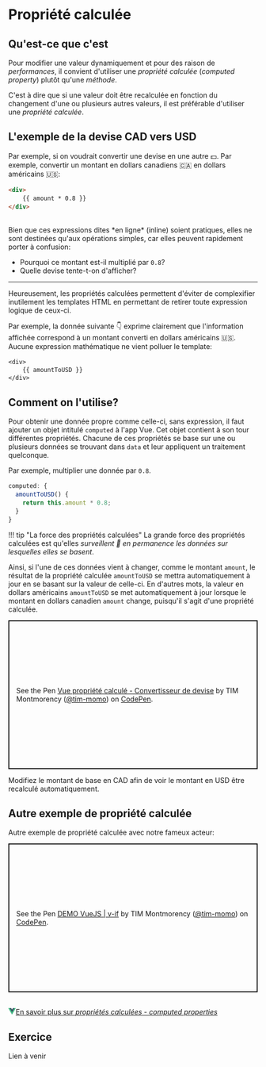# Propriété calculée

## Qu'est-ce que c'est

Pour modifier une valeur dynamiquement et pour des raison de *performances*, il convient d'utiliser une *propriété calculée* (*computed property*) plutôt qu'une *méthode*.

C'est à dire que si une valeur doit être recalculée en fonction du changement d'une ou plusieurs autres valeurs, il est préférable d'utiliser une *propriété calculée*.

## L'exemple de la devise CAD vers USD

<!-- https://www.udemy.com/course/vuejs-2-the-complete-guide/learn/lecture/21463196#overview  -->
 
Par exemple, si on voudrait convertir une devise en une autre 💵. Par exemple, convertir un montant en dollars canadiens 🇨🇦 en dollars américains 🇺🇸:

```html
<div>
    {{ amount * 0.8 }}
</div>
```

<br>
Bien que ces expressions dites *en ligne* (inline) soient pratiques, elles ne sont destinées qu'aux opérations simples, car elles peuvent rapidement porter à confusion:

- Pourquoi ce montant est-il multiplié par `0.8`?
- Quelle devise tente-t-on d'afficher?


<hr>

Heureusement, les propriétés calculées permettent d'éviter de complexifier inutilement les templates HTML en permettant de retirer toute expression logique de ceux-ci.

Par exemple, la donnée suivante 👇 exprime clairement que l'information affichée correspond à un montant converti en dollars américains 🇺🇸. Aucune expression mathématique ne vient polluer le template:

```
<div>
    {{ amountToUSD }}
</div>

```

## Comment on l'utilise?

Pour obtenir une donnée propre comme celle-ci, sans expression, il faut ajouter un objet intitulé `computed` à l'app Vue. Cet objet contient à son tour différentes propriétés. Chacune de ces propriétés se base sur une ou plusieurs données se trouvant dans `data` et leur appliquent un traitement quelconque.

Par exemple, multiplier une donnée par `0.8`.

```js
computed: {
  amountToUSD() {
    return this.amount * 0.8;
  }
}
```

!!! tip "La force des propriétés calculées"
    La grande force des propriétés calculées est qu'elles *surveillent 👀 en permanence les données sur lesquelles elles se basent*.

Ainsi, si l'une de ces données vient à changer, comme le montant `amount`, le résultat de la propriété calculée `amountToUSD` se mettra automatiquement à jour en se basant sur la valeur de celle-ci. En d'autres mots, la valeur en dollars américains `amountToUSD` se met automatiquement à jour lorsque le montant en dollars canadien `amount` change, puisqu'il s'agit d'une propriété calculée.


<p class="codepen" data-height="300" data-theme-id="light" data-default-tab="html,result" data-slug-hash="qBgKjVK" data-pen-title="Vue propriété calculé - Convertisseur de devise" data-user="tim-momo" style="height: 300px; box-sizing: border-box; display: flex; align-items: center; justify-content: center; border: 2px solid; margin: 1em 0; padding: 1em;">
  <span>See the Pen <a href="https://codepen.io/tim-momo/pen/qBgKjVK">
  Vue propriété calculé - Convertisseur de devise</a> by TIM Montmorency (<a href="https://codepen.io/tim-momo">@tim-momo</a>)
  on <a href="https://codepen.io">CodePen</a>.</span>
</p>

Modifiez le montant de base en CAD afin de voir le montant en USD être recalculé automatiquement.


## Autre exemple de propriété calculée

Autre exemple de propriété calculée avec notre fameux acteur:

<p class="codepen" data-height="300" data-theme-id="light" data-default-tab="html,result" data-slug-hash="KwdLGpX" data-pen-title="DEMO VueJS | v-if" data-user="tim-momo" style="height: 300px; box-sizing: border-box; display: flex; align-items: center; justify-content: center; border: 2px solid; margin: 1em 0; padding: 1em;">
  <span>See the Pen <a href="https://codepen.io/tim-momo/pen/KwdLGpX">
  DEMO VueJS | v-if</a> by TIM Montmorency (<a href="https://codepen.io/tim-momo">@tim-momo</a>)
  on <a href="https://codepen.io">CodePen</a>.</span>
</p>
<script async src="https://public.codepenassets.com/embed/index.js"></script>


<br>
<a href="https://fr.vuejs.org/guide/essentials/computed" class="md-button "><img src="./assets/logo-vue.svg" style="width: 15px; height: auto;">En savoir plus sur <em>propriétés calculées - computed properties</em></a>
<br>


## Exercice

Lien à venir
[]()
<exercice href="../../../exercices/vue-luchador/"></exercice>
